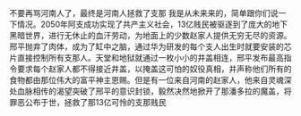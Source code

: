 不要再骂河南人了，最终是河南人拯救了支那
我是从未来来的，简单跟你们说一下情况。2050年阿支成功实现了共产主义社会，13亿贱民被驱逐到了庞大的地下黑暗世界，进行无休止的血汗劳动，为地面上的少数赵家人提供无穷无尽的资源。邢平抛弃了肉体，成为了缸中之脑，通过华为研发的每个支人出生时就要安装的芯片直接控制所有支那人。天堂和地狱就通过一枚小小的井盖相连，邢平发布最高指令要求每个赵家人都不得接近井盖，以掩盖这可怕的奴役真相，并声称他们所有的食物都由那位伟大的富平神主恩赐。但是有一位来自河南的赵家人，他来自灵魂深处血脉相传的渴望突破了邢平的意识封锁，毅然决然地掀开了那潘多拉的魔盖，将罪恶公布于世，拯救了那13亿可怜的支那贱民